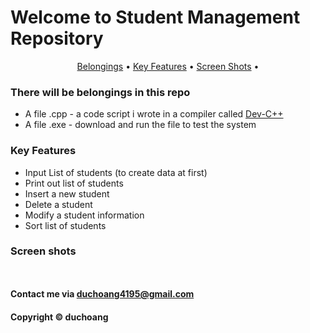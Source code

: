 # Welcome to Student Management Repository

<p align="center">
  <a href="#there-will-be-belongings-in-this-repo">Belongings</a> •
  <a href="#key-features">Key Features</a> •
  <a href="#screen-shots">Screen Shots</a> •
</p>

### There will be belongings in this repo

* A file .cpp - a code script i wrote in a compiler called [Dev-C++](http://orwelldevcpp.blogspot.com)
* A file .exe - download and run the file to test the system

### Key Features

* Input List of students (to create data at first)
* Print out list of students
* Insert a new student
* Delete a student
* Modify a student information
* Sort list of students 

### Screen shots

![]()

![]()

#### Contact me via duchoang4195@gmail.com
#### Copyright &#169; duchoang